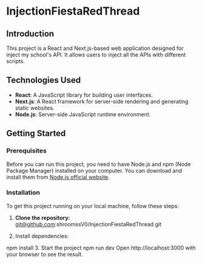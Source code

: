 # InjectionFiestaRedThread

## Introduction
This project is a React and Next.js-based web application designed for inject my school's API. It allows users to inject all the APIs with different scripts.

## Technologies Used
- **React**: A JavaScript library for building user interfaces.
- **Next.js**: A React framework for server-side rendering and generating static websites.
- **Node.js**: Server-side JavaScript runtime environment.

## Getting Started

### Prerequisites
Before you can run this project, you need to have Node.js and npm (Node Package Manager) installed on your computer. You can download and install them from [Node.js official website](https://nodejs.org/).

### Installation
To get this project running on your local machine, follow these steps:

1. **Clone the repository:**
   git@github.com:shroomssV0/InjectionFiestaRedThread.git

3. Install dependencies:

npm install
3. Start the project
npm run dev
Open http://localhost:3000 with your browser to see the result.
